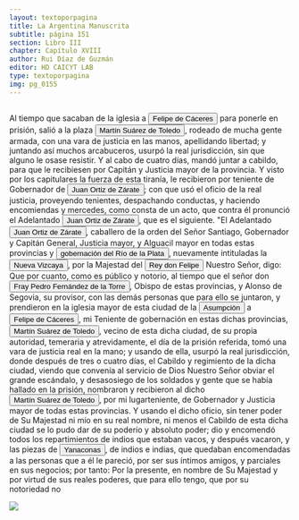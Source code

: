 ```yaml
---
layout: textoporpagina
title: La Argentina Manuscrita
subtitle: página 151
section: Libro III
chapter: Capítulo XVIII
author: Rui Díaz de Guzmán
editor: HD CAICYT LAB
type: textoporpagina
img: pg_0155
---
```

<div class="row">
    <div class="column">
<p>Al tiempo que sacaban de la iglesia a <button class="balloon" data-balloon-pos="up" data-balloon-length="large" data-balloon="España, 1515 - Virreinato español, 1595. Conquistador, explorador y colonizador español, se desempeñó como gobernador interino del Río de la Plata y del Paraguay, con sede en Asunción, entre 1568 y 1572. Cumplió funciones como contador y tesorero en la armada de Pedro de Mendoza. Fue uno de los líderes de la facción contraria Cabeza de Vaca, estuvo implicado en todas las maniobras que condujeron a su destitución, prisión y destierro.">Felipe de Cáceres</button> para ponerle en prisión, salió a la plaza <button class="balloon" data-balloon-pos="up" data-balloon-length="large" data-balloon="Martín Suárez de Toledo nacido como Martín II Suárez de Toledo y Saavedra fue un hidalgo, militar y explorador español que se desempeñó como teniente de gobernador de Asunción desde 1569 y luego como administrador interino de la gobernación del Río de la Plata y del Paraguay, entre 1572 y 1574, al ser depuesto Felipe de Cáceres quien a su vez estaba suplantando al adelantado Juan Ortiz de Zárate, siendo este hecho perpetrado por el obispo Pedro Fernández de la Torre. En el año 1573 comisionó al entonces alguacil mayor del Río de la Plata, Juan de Garay, para que fundara una nueva ciudad que sirviera de conexión marítima, la cual se llamaría &quot;Santa Fe de la Vera Cruz&quot;.">Martín Suárez de Toledo</button>, rodeado de mucha gente armada, con una vara de justicia en las manos, apellidando libertad; y juntando así muchos arcabuceros, usurpó la real jurisdicción, sin que alguno le osase resistir. Y al cabo de cuatro días, mandó juntar a cabildo, para que le recibiesen por Capitán y Justicia mayor de la provincia. Y visto por los capitulares la fuerza de esta tiranía, le recibieron por teniente de Gobernador de <button class="balloon" data-balloon-pos="up" data-balloon-length="large" data-balloon="Juan Ortiz de Zárate (Orduña de Vizcaya, Corona de Castilla, ca. 1515 - Asunción, gobernación del Río de la Plata y del Paraguay, 26 de enero de 1576) era un conquistador y colonizador español que reemplazó al gobernador Francisco Ortiz de Vergara, con sede en Asunción y que más tarde, en 1567, fuera nombrado tercer adelantado del Río de la Plata en forma interina por disposición del virrey del Perú, el licenciado Lope García de Castro, y confirmado para dos generaciones por el rey Felipe II de España.">Juan Ortiz de Zárate</button>; con que usó el oficio de la real justicia, proveyendo tenientes, despachando conductas, y haciendo encomiendas y mercedes, como consta de un acto, que contra él pronunció el Adelantado <button class="balloon" data-balloon-pos="up" data-balloon-length="large" data-balloon="Juan Ortiz de Zárate (Orduña de Vizcaya, Corona de Castilla, ca. 1515 - Asunción, gobernación del Río de la Plata y del Paraguay, 26 de enero de 1576) era un conquistador y colonizador español que reemplazó al gobernador Francisco Ortiz de Vergara, con sede en Asunción y que más tarde, en 1567, fuera nombrado tercer adelantado del Río de la Plata en forma interina por disposición del virrey del Perú, el licenciado Lope García de Castro, y confirmado para dos generaciones por el rey Felipe II de España.">Juan Ortiz de Zárate</button>, que es el siguiente. &quot;El Adelantado <button class="balloon" data-balloon-pos="up" data-balloon-length="large" data-balloon="Juan Ortiz de Zárate (Orduña de Vizcaya, Corona de Castilla, ca. 1515 - Asunción, gobernación del Río de la Plata y del Paraguay, 26 de enero de 1576) era un conquistador y colonizador español que reemplazó al gobernador Francisco Ortiz de Vergara, con sede en Asunción y que más tarde, en 1567, fuera nombrado tercer adelantado del Río de la Plata en forma interina por disposición del virrey del Perú, el licenciado Lope García de Castro, y confirmado para dos generaciones por el rey Felipe II de España.">Juan Ortiz de Zárate</button>, caballero de la orden del Señor Santiago, Gobernador y Capitán General, Justicia mayor, y Alguacil mayor en todas estas provincias y <a href="https://recogito.pelagios.org/document/wzqxhk0h3vpikm/part/1/edit#67e29ac8-f6d4-494b-8f4c-dc2f1aa0118e" target="_blank"><button class="balloon" data-balloon-pos="up" data-balloon-length="large" data-balloon="Refiere a la Provincia del Río de la Plata, un espacio creado a partir de las capitulaciones que firmó el primer adelantado Pedro de Mendoza con Carlos I en 1534.La misma limitaba al norte con los territorios otorgados a Diego de Almagro, ocupando una franja que se extendería entre el Mar del Sur y el Mar Océano Austral. La exploración y ocupación efectiva del terreno delimitarían el espacio de la provincia del Río de la Plata al sector atlántico y específicamente, al eje fluvial Paraná-Plata.">gobernación del Río de la Plata</button></a>, nuevamente intituladas la <a href="https://recogito.pelagios.org/document/wzqxhk0h3vpikm/part/1/edit#7aeb5bdd-a429-46c1-abb5-a9f87e3994f6" target="_blank"><button class="balloon" data-balloon-pos="up" data-balloon-length="large" data-balloon="Refiere a la Provincia del Río de la Plata, un espacio creado a partir de las capitulaciones que firmó el primer adelantado Pedro de Mendoza con Carlos I en 1534.La misma limitaba al norte con los territorios otorgados a Diego de Almagro, ocupando una franja que se extendería entre el Mar del Sur y el Mar Océano Austral. La exploración y ocupación efectiva del terreno delimitarían el espacio de la provincia del Río de la Plata al sector atlántico y específicamente, al eje fluvial Paraná-Plata.">Nueva Vizcaya</button></a>, por la Majestad del <button class="balloon" data-balloon-pos="up" data-balloon-length="large" data-balloon="Felipe II de España, llamado &quot;el Prudente&quot; (Valladolid, 21 de mayo de 1527-San Lorenzo de El Escorial, 13 de septiembre de 1598), fue rey de España​ desde el 15 de enero de 1556 hasta su muerte, de Nápoles y Sicilia desde 1554 y de Portugal y los Algarves —como Felipe I— desde 1580, realizando la tan ansiada unión dinástica que duró sesenta años. Fue asimismo rey de Inglaterra e Irlanda iure uxoris, por su matrimonio con María I, entre 1554 y 1558. Hijo y heredero de Carlos I de España e Isabel de Portugal, hermano de María de Austria y Juana de Austria, nieto por vía paterna de Juana I de Castilla y Felipe I de Castilla y de Manuel I de Portugal y María de Aragón por vía materna; murió el 13 de septiembre de 1598 a los 71 años de edad, en el monasterio de San Lorenzo de El EscorialSu reinado se caracterizó por la exploración global y la expansión territorial a través de los océanos Atlántico y Pacífico. Con Felipe II la Monarquía Hispánica llegó a ser la primera potencia de Europa y el Imperio español alcanzó su apogeo. Fue el primer imperio de ámbito mundial. Por primera vez en la historia, un imperio integraba territorios de todos los continentes habitados.">Rey don Felipe</button> Nuestro Señor, digo: Que por cuanto, como es público y notorio, al tiempo que el señor don <button class="balloon" data-balloon-pos="up" data-balloon-length="large" data-balloon="Fray PedroFernández de la Torre, franciscano nacido en Baeza, España.,  hizo su solemne entrada en Asunción oficiarcomo primer Obispo del Paraguay, en la víspera del Domingo de Ramos del año1555. Llega con la armada de Martín de Orue, portador del Nombramiento real deMartínez de Irala como Gobernador de aquella Provincia.">Fray Pedro Fernández de la Torre</button>, Obispo de estas provincias, y Alonso de Segovia, su provisor, con las demás personas que para ello se juntaron, y prendieron en la iglesia mayor de esta ciudad de la <a href="https://recogito.pelagios.org/document/wzqxhk0h3vpikm/part/1/edit#850a4ee3-1c0e-4313-8ec4-e5fdd8153e68" target="_blank"><button class="balloon" data-balloon-pos="up" data-balloon-length="large" data-balloon="Refiere a Asunción del Paraguay.">Asumpción</button></a> a <button class="balloon" data-balloon-pos="up" data-balloon-length="large" data-balloon="España, 1515 - Virreinato español, 1595. Conquistador, explorador y colonizador español, se desempeñó como gobernador interino del Río de la Plata y del Paraguay, con sede en Asunción, entre 1568 y 1572. Cumplió funciones como contador y tesorero en la armada de Pedro de Mendoza. Fue uno de los líderes de la facción contraria Cabeza de Vaca, estuvo implicado en todas las maniobras que condujeron a su destitución, prisión y destierro.">Felipe de Cáceres</button>, mi Teniente de gobernación en estas dichas provincias, <button class="balloon" data-balloon-pos="up" data-balloon-length="large" data-balloon="Martín Suárez de Toledo nacido como Martín II Suárez de Toledo y Saavedra fue un hidalgo, militar y explorador español que se desempeñó como teniente de gobernador de Asunción desde 1569 y luego como administrador interino de la gobernación del Río de la Plata y del Paraguay, entre 1572 y 1574, al ser depuesto Felipe de Cáceres quien a su vez estaba suplantando al adelantado Juan Ortiz de Zárate, siendo este hecho perpetrado por el obispo Pedro Fernández de la Torre. En el año 1573 comisionó al entonces alguacil mayor del Río de la Plata, Juan de Garay, para que fundara una nueva ciudad que sirviera de conexión marítima, la cual se llamaría &quot;Santa Fe de la Vera Cruz&quot;.">Martín Suárez de Toledo</button>, vecino de esta dicha ciudad, de su propia autoridad, temeraria y atrevidamente, el día de la prisión referida, tomó una vara de justicia real en la mano; y usando de ella, usurpó la real jurisdicción, donde después de tres o cuatro días, el Cabildo y regimiento de la dicha ciudad, viendo que convenía al servicio de Dios Nuestro Señor obviar el grande escándalo, y desasosiego de los soldados y gente que se había hallado en la prisión, nombraron y recibieron al dicho <button class="balloon" data-balloon-pos="up" data-balloon-length="large" data-balloon="Martín Suárez de Toledo nacido como Martín II Suárez de Toledo y Saavedra fue un hidalgo, militar y explorador español que se desempeñó como teniente de gobernador de Asunción desde 1569 y luego como administrador interino de la gobernación del Río de la Plata y del Paraguay, entre 1572 y 1574, al ser depuesto Felipe de Cáceres quien a su vez estaba suplantando al adelantado Juan Ortiz de Zárate, siendo este hecho perpetrado por el obispo Pedro Fernández de la Torre. En el año 1573 comisionó al entonces alguacil mayor del Río de la Plata, Juan de Garay, para que fundara una nueva ciudad que sirviera de conexión marítima, la cual se llamaría &quot;Santa Fe de la Vera Cruz&quot;.">Martín Suárez de Toledo</button>, por mi lugarteniente, de Gobernador y Justicia mayor de todas estas provincias. Y usando el dicho oficio, sin tener poder de Su Majestad ni mío en su real nombre, ni menos el Cabildo de esta dicha ciudad se lo pudo dar de su poderío y absoluto poder; dio y encomendó todos los repartimientos de indios que estaban vacos, y después vacaron, y las piezas de <button class="balloon" data-balloon-pos="up" data-balloon-length="large" data-balloon="Yanacona(probablemente del quechua &quot;yanakuna&quot;. Los europeos le dieronel uso para referirse a los &quot;negros&quot; por la condición servil quepresentaban al igual que los yana​) fue un término empleado como equivalente a&quot;auxiliar&quot; o &quot;ayudante&quot;, y especialmente usado paradenominar a los porteadores de los ejércitos del Tahuantinsuyo o &quot;ImperioInca&quot;.Los españoles, durante la conquista del Perú,comenzaron a usar la denominación para referirse a los pueblos indígenas quetenían de servidumbre, ya fuera en sus encomiendas o en integrados a lasformaciones militares como &quot;indios auxiliares&quot;. La palabra fuetambién usada durante la conquista de otras áreas de Sudamérica. La utilizacióndespectiva del vocablo es de origen mapuche, quienes denominaban Yanaconas ensu acepción de &quot;servil&quot; y &quot;cobarde&quot; a los Incas y otrosindígenas de etnias quechuas que servían como soldada del conquistador español.">Yanaconas</button>, de indios e indias, que quedaban encomendadas a las personas que a él le pareció, por ser sus íntimos amigos, y parciales en sus negocios; por tanto: Por la presente, en nombre de Su Majestad y por virtud de sus reales poderes, que para ello tengo, que por su notoriedad no</p></div>

<div class="column">
<a href="{{site.baseurl}}/assets/img/argentina_manuscrita/{{page.img}}.jpg"><img src="{{site.baseurl}}/assets/img/argentina_manuscrita/{{page.img}}.jpg"></a>
</div>
</div>